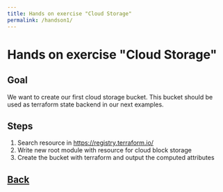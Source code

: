 ```yaml
---
title: Hands on exercise "Cloud Storage"
permalink: /handson1/
---
```


# Hands on exercise "Cloud Storage"

## Goal

We want to create our first cloud storage bucket. This bucket should be used as terraform state backend in our next examples.

## Steps

1. Search resource in <https://registry.terraform.io/>
2. Write new root module with resource for cloud block storage
3. Create the bucket with terraform and output the computed attributes

## [Back](index.markdown)
